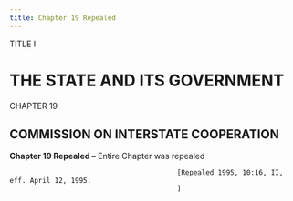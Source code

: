 ```yaml
---
title: Chapter 19 Repealed
---
```


TITLE I
                                             
THE STATE AND ITS GOVERNMENT
============================

CHAPTER 19
                                             
COMMISSION ON INTERSTATE COOPERATION
------------------------------------

**Chapter 19 Repealed –** Entire Chapter was repealed


                                             [Repealed 1995, 10:16, II, eff. April 12, 1995.
                                             ]
